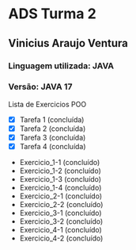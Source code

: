 # ADS Turma 2
## Vinicius Araujo Ventura
### Linguagem utilizada: **JAVA**
### Versão: **JAVA 17**
Lista de Exercicios POO

- [x] Tarefa 1 (concluída)
- [x] Tarefa 2 (concluída)
- [x] Tarefa 3 (concluída)
- [x] Tarefa 4 (concluída)

- Exercicio_1-1 (concluído)
- Exercicio_1-2 (concluído)
- Exercicio_1-3 (concluído)
- Exercicio_1-4 (concluído)
- Exercicio_2-1 (concluído)
- Exercicio_2-2 (concluído)
- Exercicio_3-1 (concluído) 
- Exercicio_3-2 (concluído)
- Exercicio_4-1 (concluído)
- Exercicio_4-2 (concluído)


